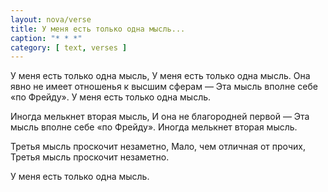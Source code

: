 ```yaml
---
layout: nova/verse
title: У меня есть только одна мысль...
caption: "* * *"
category: [ text, verses ]
---
```

У меня есть только одна мысль,
У меня есть только одна мысль.
Она явно не имеет отношенья к высшим сферам —
Эта мысль вполне себе «по Фрейду».
У меня есть только одна мысль.

Иногда мелькнет вторая мысль,
И она не благородней первой —
Эта мысль вполне себе «по Фрейду».
Иногда мелькнет вторая мысль.

Третья мысль проскочит незаметно,
Мало, чем отличная от прочих,
Третья мысль проскочит незаметно.

У меня есть только одна мысль.
